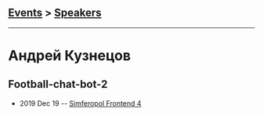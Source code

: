## [Events](../README.md) > [Speakers](../speakers.md)
---

# Андрей Кузнецов

## Football-chat-bot-2
- 2019 Dec 19 -- [Simferopol Frontend 4](https://youtu.be/MZDC-F0lDeM)    
